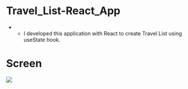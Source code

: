 # Travel_List-React_App

- - I developed this application with React to create Travel List using useState hook.
 
# Screen

![](Travel-List_React-App.gif)

